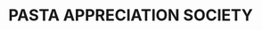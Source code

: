 <!DOCTYPE html>
<html>
<head>
<title> PASTA </title>
</head>
<body>
<h1> PASTA APPRECIATION SOCIETY </h1>
</body>
</html>
